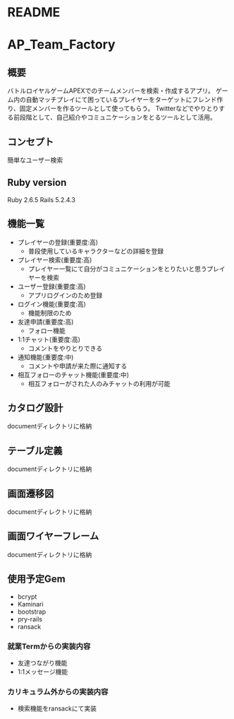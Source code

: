 # README
# AP_Team_Factory

## 概要
バトルロイヤルゲームAPEXでのチームメンバーを検索・作成するアプリ。
ゲーム内の自動マッチプレイにて困っているプレイヤーをターゲットにフレンド作り、固定メンバーを作るツールとして使ってもらう。
Twitterなどでやりとりする前段階として、自己紹介やコミュニケーションをとるツールとして活用。

## コンセプト
簡単なユーザー検索
## Ruby version
Ruby 2.6.5  Rails 5.2.4.3
## 機能一覧
- プレイヤーの登録(重要度:高)
  - 普段使用しているキャラクターなどの詳細を登録
- プレイヤー検索(重要度:高)
  - プレイヤー一覧にて自分がコミュニケーションをとりたいと思うプレイヤーを検索
- ユーザー登録(重要度:高)
  - アプリログインのため登録
- ログイン機能(重要度:高)
  - 機能制限のため
- 友達申請(重要度:高)
  - フォロー機能
- 1:1チャット(重要度:高)
  - コメントをやりとりできる
- 通知機能(重要度:中)
  - コメントや申請が来た際に通知する
- 相互フォローのチャット機能(重要度:中)
  - 相互フォローがされた人のみチャットの利用が可能

## カタログ設計
documentディレクトリに格納
## テーブル定義
documentディレクトリに格納
## 画面遷移図
documentディレクトリに格納
## 画面ワイヤーフレーム
documentディレクトリに格納

## 使用予定Gem
- bcrypt
- Kaminari
- bootstrap
- pry-rails
- ransack

### 就業Termからの実装内容
- 友達つながり機能
- 1:1メッセージ機能

### カリキュラム外からの実装内容
- 検索機能をransackにて実装
